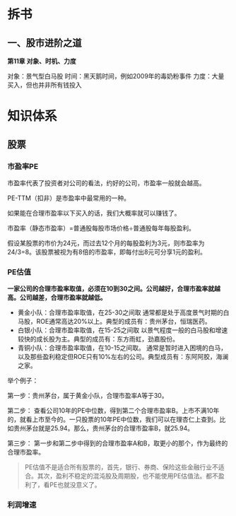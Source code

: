 # 拆书

## 一、股市进阶之道

**第11章 对象、时机、力度**

对象：景气型白马股
时间：黑天鹅时间，例如2009年的毒奶粉事件
力度：大量买入，但也并非所有钱投入


# 知识体系

## 股票

### 市盈率PE

市盈率代表了投资者对公司的看法，约好的公司，市盈率一般就会越高。

PE-TTM（扣非）是市盈率中最常用的一种。

如果能在合理市盈率以下买入的话，我们大概率就可以赚钱了。

市盈率（静态市盈率）=普通股每股市场价格÷普通股每年每股盈利。

假设某股票的市价为24元，而过去12个月的每股盈利为3元，则市盈率为24/3=8。该股票被视为有8倍的市盈率，即每付出8元可分享1元的盈利。

### PE估值

**一家公司的合理市盈率取值，必须在10到30之间。公司越好，合理市盈率就越高。公司越差，合理市盈率就越低。**

* 黄金小队：合理市盈率取值，在25-30之间取
  通常都是处于高度景气时期的白马股，ROE通常高达20%以上。典型的成员有：贵州茅台，恒瑞医药。
* 白银小队：合理市盈率取值，在15-25之间取
  以景气程度一般的白马股和增速较快的成长股为主。典型的成员有：东方雨虹，劲嘉股份。
* 青铜小队：合理市盈率取值，在10-15之间取。
  通常是暂时进入困境的白马，以及那些盈利稳定但ROE只有10%左右的公司。典型成员有：东阿阿胶，海澜之家。

举个例子：

第一步：贵州茅台，属于黄金小队，合理市盈率A等于30。

第二步：
查看公司10年的PE中位数，得到第二个合理市盈率B。上市不满10年的，就看上市至今的。一只股票的10年PE中位数，我们可以在理杏仁上查到。比如贵州茅台就是25.94。那么，贵州茅台的合理市盈率B，就25.94。

第三步：
第一步和第二步中得到的合理市盈率A和B，取更小的那个，作为最终的合理市盈率。

> PE估值不是适合所有股票的，首先，银行、券商、保险这些金融行业不适合。其次，盈利不稳定的混沌股及周期股，也不能使用PE估值法。都不盈利了，看PE也就没意义了。

### 利润增速

>>>>>>> 
